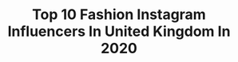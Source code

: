 ---
title: Top 10 Fashion Instagram Influencers In United Kingdom In 2020
description: >-
  Find top fashion Instagram influencers in United Kingdom in 2020. Most popular hashtags: #fashionblogger #pltstyle #ootd #prettylittlething.
platform: Instagram
profiles:
  - username: "hannahbenning_"
    fullname: >-
      Hannah Benning
    location: "United Kingdom"
    followers: 7178
    engagement: 1514
    commentsToLikes: 0.203062
    id: ck5qbtourncmn0i11o4nii6iu
    verified: false
    hashtags: "#loungeunderwear, #katchme, #soufeel, #soufeelnamenecklace"
  - username: "michemingg"
    fullname: >-
      miss #icandoboth👟✨
    location: "United Kingdom"
    followers: 16473
    engagement: 1317
    commentsToLikes: 0.083955
    id: ck0w5y8oh60b80i1954gmo5cu
    verified: false
    hashtags: "#abrandwithcoolpockets, #sneakermiche, #prettylittlething, #motheranddaughterduo"
  - username: "chloedhaliwal"
    fullname: >-
      🤍 Chloë
    location: "United Kingdom"
    followers: 3423
    engagement: 2132
    commentsToLikes: 0.158788
    id: ck8tblekww3xn0j78ytlw88bl
    verified: false
    hashtags: "#flattenthecurve"
  - username: "cassiesamji"
    fullname: >-
      Cassie | London Creator
    location: "United Kingdom"
    followers: 98371
    engagement: 612
    commentsToLikes: 0.066120
    id: ck0tu5irx5qc40i19az350ll9
    verified: false
    hashtags: "#eyeturns20, #glitterfantasy, #tiffanyandco, #breakfastattiffanys"
  - username: "x.amyleigh"
    fullname: >-
      𝙰𝚖𝚢 𝙻𝚎𝚒𝚐𝚑 ♡
    location: "United Kingdom"
    followers: 6953
    engagement: 1216
    commentsToLikes: 0.527232
    id: ck8td1wp61ima0j78m7mpogb1
    verified: false
    hashtags: "#getglam, #dumbblonde, #eveninggowns, #elegantstyle"
  - username: "laillimirza"
    fullname: >-
      Lailli Mirza
    location: "United Kingdom"
    followers: 156823
    engagement: 641
    commentsToLikes: 0.037040
    id: ck5c6m7q35qb00i11uou68lo6
    verified: false
    hashtags: "#chanelss20, #louboutin, #chanel, #ootd"
  - username: "soslim.me"
    fullname: >-
      SoSlim.me  Fashion | Lifestyle
    location: "United Kingdom"
    followers: 11154
    engagement: 1118
    commentsToLikes: 0.114598
    id: ck0w3qyu3utfi0i19r6mrkj4u
    verified: false
    hashtags: "#hairstyles, #stylist, #positive, #fashon"
  - username: "traveleen_gurl"
    fullname: >-
      Gurleen 🐹
    location: "United Kingdom"
    followers: 8727
    engagement: 1097
    commentsToLikes: 0.138689
    id: ck8svwdsjcyai0j78c1gd4d7r
    verified: false
    hashtags: "#merengue, #burma, #mandalay, #highteasociety"
  - username: "vic_michelle_"
    fullname: >-
      VICTORIA MICHELLE  💁🏻‍♀️
    location: "United Kingdom"
    followers: 12320
    engagement: 1036
    commentsToLikes: 0.144186
    id: ck6tijmyj0ub60j71wcnqt0ts
    verified: false
    hashtags: "#boyfriendjeans, #fashionnova, #isawitfirst, #vdaydress"
  - username: "courtneyantonioj"
    fullname: >-
      CJ
    location: "United Kingdom"
    followers: 8095
    engagement: 1201
    commentsToLikes: 0.109554
    id: ck5q9blvtaaji0i11vnwa0xvx
    verified: false
    hashtags: ""
---